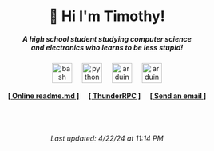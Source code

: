 <h1 align='center'>👋 Hi I'm Timothy!</h1>
<h5 align='center'>A high school student studying computer science<br>and electronics who learns to be less stupid!</h4>

###

<p align='center'>
    <img src="https://cdn.jsdelivr.net/gh/devicons/devicon/icons/bash/bash-plain.svg" height="40" alt="bash logo"/>
    <img width='12px'\>
    <img src="https://cdn.jsdelivr.net/gh/devicons/devicon/icons/python/python-plain.svg" height="40" alt="python logo"/>
    <img width='12px'\>
    <img src="https://cdn.jsdelivr.net/gh/devicons/devicon/icons/swift/swift-original.svg" height="40" alt="arduino logo"/>
    <img width='12px'\>
    <img src="https://cdn.jsdelivr.net/gh/devicons/devicon/icons/arduino/arduino-original.svg" height="40" alt="arduino logo"/>
</p>

<p align='center'>
<a href='https://lazzytim.github.io/lazzytim/README'><strong>[ Online readme.md ]<strong></a>
<img width='12px'\>
<a href='https://github.com/lazzytim/thunder-rpc'><strong>[ ThunderRPC ]<strong></a>
<img width='12px'\>
<a href='mailto:timothy.deletrez@proton.me'><strong>[ Send an email ]<strong></a>
</p>

<br>
<br>

<h6 align='center'>Last updated: 4/22/24 at 11:14 PM</h6>
